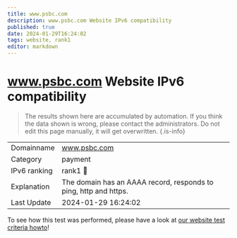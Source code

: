 ```yaml
---
title: www.psbc.com
description: www.psbc.com Website IPv6 compatibility
published: true
date: 2024-01-29T16:24:02
tags: website, rank1
editor: markdown
---
```


# www.psbc.com Website IPv6 compatibility

> The results shown here are accumulated by automation. If you think the data shown is wrong, please contact the administrators. 
> Do not edit this page manually, it will get overwritten.
{.is-info}


|   |   |
| - | - |
| Domainname | www.psbc.com
| Category | payment |
| IPv6 ranking | rank1 :1st_place_medal: |
| Explanation | The domain has an AAAA record, responds to ping, http and https. |
| Last Update | 2024-01-29 16:24:02 |

To see how this test was performed, please have a look at [our website test criteria howto](/howto/testcriteria/website)!

